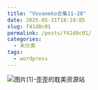 ```yaml
---
title: "Vovaneko合集11-20"
date: 2025-05-31T18:19:05
slug: f41d8c01
permalink: /posts/f41d8c01/
categories:
  - 未分类
tags:
  - wordpress
---
```


![图片[1]-歪歪的耽美资源站](/images/wp/f41d8c01-a87e67e0.jpg)
